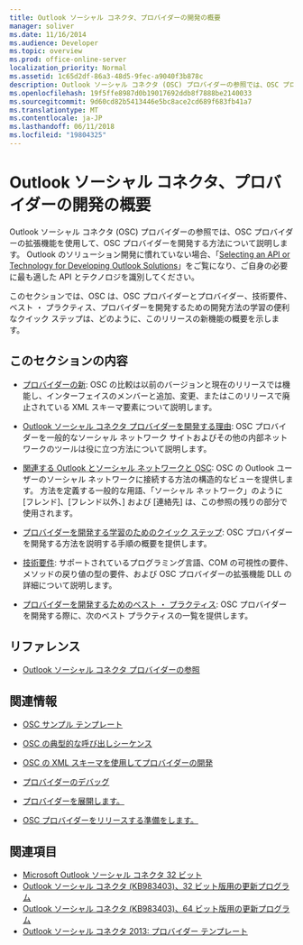 ```yaml
---
title: Outlook ソーシャル コネクタ、プロバイダーの開発の概要
manager: soliver
ms.date: 11/16/2014
ms.audience: Developer
ms.topic: overview
ms.prod: office-online-server
localization_priority: Normal
ms.assetid: 1c65d2df-86a3-48d5-9fec-a9040f3b878c
description: Outlook ソーシャル コネクタ (OSC) プロバイダーの参照では、OSC プロバイダーの拡張機能を使用して、OSC プロバイダーを開発する方法について説明します。
ms.openlocfilehash: 19f5ffe8987d0b19017692ddb8f7888be2140033
ms.sourcegitcommit: 9d60cd82b5413446e5bc8ace2cd689f683fb41a7
ms.translationtype: MT
ms.contentlocale: ja-JP
ms.lasthandoff: 06/11/2018
ms.locfileid: "19804325"
---
```

# <a name="getting-started-with-developing-an-outlook-social-connector-provider"></a>Outlook ソーシャル コネクタ、プロバイダーの開発の概要

Outlook ソーシャル コネクタ (OSC) プロバイダーの参照では、OSC プロバイダーの拡張機能を使用して、OSC プロバイダーを開発する方法について説明します。 Outlook のソリューション開発に慣れていない場合、「[Selecting an API or Technology for Developing Outlook Solutions](http://msdn.microsoft.com/library/8295da20-e567-4d08-b8e4-5c9b4498edd4%28Office.15%29.aspx)」をご覧になり、ご自身の必要に最も適した API とテクノロジを識別してください。 

このセクションでは、OSC は、OSC プロバイダーとプロバイダー、技術要件、ベスト ・ プラクティス、プロバイダーを開発するための開発方法の学習の便利なクイック ステップは、どのように、このリリースの新機能の概要を示します。 
  
## <a name="in-this-section"></a>このセクションの内容

- [プロバイダーの新](what-s-new-for-providers.md): OSC の比較は以前のバージョンと現在のリリースでは機能し、インターフェイスのメンバーと追加、変更、またはこのリリースで廃止されている XML スキーマ要素について説明します。 
    
- [Outlook ソーシャル コネクタ プロバイダーを開発する理由](why-develop-an-outlook-social-connector-provider.md): OSC プロバイダーを一般的なソーシャル ネットワーク サイトおよびその他の内部ネットワークのツールは役に立つ方法について説明します。
    
- [関連する Outlook とソーシャル ネットワークと OSC](relating-the-osc-with-outlook-and-social-networks.md): OSC の Outlook ユーザーのソーシャル ネットワークに接続する方法の構造的なビューを提供します。 方法を定義する一般的な用語、「ソーシャル ネットワーク」のように [フレンド]、[フレンド以外、] および [連絡先] は、この参照の残りの部分で使用されます。
    
- [プロバイダーを開発する学習のためのクイック ステップ](quick-steps-for-learning-to-develop-a-provider.md): OSC プロバイダーを開発する方法を説明する手順の概要を提供します。
    
- [技術要件](technical-requirements.md): サポートされているプログラミング言語、COM の可視性の要件、メソッドの戻り値の型の要件、および OSC プロバイダーの拡張機能 DLL の詳細について説明します。
    
- [プロバイダーを開発するためのベスト ・ プラクティス](best-practices-for-developing-a-provider.md): OSC プロバイダーを開発する際に、次のベスト プラクティスの一覧を提供します。
    
## <a name="reference"></a>リファレンス

- [Outlook ソーシャル コネクタ プロバイダーの参照](outlook-social-connector-provider-reference-0.md)
  
## <a name="related-sections"></a>関連情報

- [OSC サンプル テンプレート](osc-sample-templates.md)
  
- [OSC の典型的な呼び出しシーケンス](osc-typical-calling-sequences.md)
  
- [OSC の XML スキーマを使用してプロバイダーの開発](developing-a-provider-with-the-osc-xml-schema.md)
  
- [プロバイダーのデバッグ](debugging-a-provider.md)
  
- [プロバイダーを展開します。](deploying-a-provider.md)
  
- [OSC プロバイダーをリリースする準備をします。](getting-ready-to-release-an-osc-provider.md)
  
## <a name="see-also"></a>関連項目

- [Microsoft Outlook ソーシャル コネクタ 32 ビット](http://www.microsoft.com/downloads/details.aspx?FamilyID=b638cc14-11e5-448a-b5a6-4f553ce81b94)
- [Outlook ソーシャル コネクタ (KB983403)、32 ビット版用の更新プログラム](http://www.microsoft.com/downloads/details.aspx?FamilyID=9886faca-f1c5-4579-83e2-c872c7abc61a)
- [Outlook ソーシャル コネクタ (KB983403)、64 ビット版用の更新プログラム](http://www.microsoft.com/downloads/details.aspx?FamilyID=72a506a7-8a91-4d56-8b27-bf3b3f58fe9a)
- [Outlook ソーシャル コネクタ 2013: プロバイダー テンプレート](http://code.msdn.microsoft.com/Outlook-Social-Connector-73fd8d2c)

